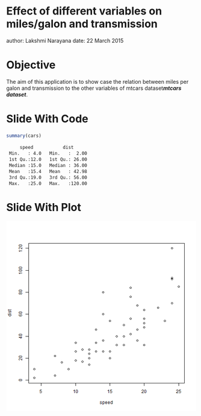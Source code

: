 Effect of different variables on miles/galon and transmission
========================================================
author: Lakshmi Narayana
date: 22 March 2015

Objective
========================================================

The aim of this application is to show case the relation between miles per galon and transmission to the other variables of mtcars dataset***mtcars dataset***.

Slide With Code
========================================================


```r
summary(cars)
```

```
     speed           dist       
 Min.   : 4.0   Min.   :  2.00  
 1st Qu.:12.0   1st Qu.: 26.00  
 Median :15.0   Median : 36.00  
 Mean   :15.4   Mean   : 42.98  
 3rd Qu.:19.0   3rd Qu.: 56.00  
 Max.   :25.0   Max.   :120.00  
```

Slide With Plot
========================================================

![plot of chunk unnamed-chunk-2](shinyapps_application_pitch-figure/unnamed-chunk-2-1.png) 
